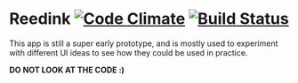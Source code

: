 # Reedink [![Code Climate](https://codeclimate.com/github/shosanna/reedink/badges/gpa.svg)](https://codeclimate.com/github/shosanna/reedink) [![Build Status](https://travis-ci.org/shosanna/reedink.svg?branch=master)](https://travis-ci.org/shosanna/reedink)

This app is still a super early prototype, and is mostly used to
experiment with different UI ideas to see how they could be used in
practice.

**DO NOT LOOK AT THE CODE :)**
